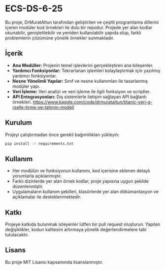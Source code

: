 # ECS-DS-6-25

Bu proje, DrMuratAltun tarafından geliştirilen ve çeşitli programlama dillerini içeren modüler kod örnekleri ile dolu bir repodur. Projede yer alan kodlar okunabilir, genişletilebilir ve yeniden kullanılabilir yapıda olup, farklı problemlerin çözümüne yönelik örnekler sunmaktadır.

## İçerik

- **Ana Modüller:** Projenin temel işlevlerini gerçekleştiren ana bileşenler.
- **Yardımcı Fonksiyonlar:** Tekrarlanan işlemleri kolaylaştırmak için yazılmış yardımcı fonksiyonlar.
- **Nesne Yönelimli Yapılar:** Sınıf ve nesne kullanımları ile tasarlanmış modüler yapı.
- **Veri İşleme:** Veri analizi ve veri işleme ile ilgili fonksiyon ve scriptler.
- **API Entegrasyonları:** Dış sistemlerle iletişim sağlayan API bağlantı örnekleri.
https://www.kaggle.com/code/drmurataltun/titanic-veri-g-rselle-tirme-ve-tahmin-modeli
## Kurulum

Projeyi çalıştırmadan önce gerekli bağımlılıkları yükleyin:
```bash
pip install -r requirements.txt
```

## Kullanım

- Her modülün ve fonksiyonun kullanımı, kod içerisine eklenen detaylı yorumlarla açıklanmıştır.
- Farklı dizinlerde yer alan örnek kodlar, proje yapısına uygun şekilde düzenlenmiştir.
- Uygulamaların kullanım şekilleri, klasörlerde yer alan dökümantasyon ve açıklamalar ile desteklenmektedir.

## Katkı

Projeye katkıda bulunmak isteyenler lütfen bir pull request oluşturun. Yapılan değişiklikler, kodun kalitesini artırmaya yönelik değerlendirmelere tabi tutulacaktır.

## Lisans

Bu proje MIT Lisansı kapsamında lisanslanmıştır.
